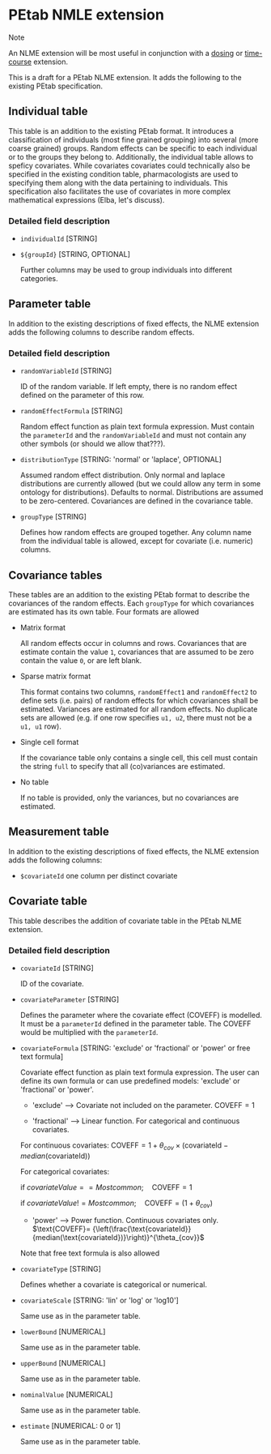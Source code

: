 # PEtab NMLE extension

> [!NOTE]  
> An NLME extension will be most useful in conjunction with a [dosing](https://github.com/PEtab-dev/PEtab/issues/564) or [time-course](https://github.com/dilpath/petab_timecourse) extension.

This is a draft for a PEtab NLME extension. It adds the following to the existing PEtab specification.

## Individual table

This table is an addition to the existing PEtab format. It introduces a classification of individuals (most fine grained grouping) into several (more coarse grained) groups. Random effects can be specific to each individual or to the groups they belong to. Additionally, the individual table allows to speficy covariates. While covariates covariates could technically also be specified in the existing condition table, pharmacologists are used to specifying them along with the data pertaining to individuals. This specification also facilitates the use of covariates in more complex mathematical expressions (Elba, let's discuss).

### Detailed field description

- `individualId` [STRING]
- `${groupId}` [STRING, OPTIONAL]

   Further columns may be used to group individuals into different categories.


## Parameter table

In addition to the existing descriptions of fixed effects, the NLME extension adds the following columns to describe random effects.

### Detailed field description

- `randomVariableId` [STRING]

   ID of the random variable. If left empty, there is no random effect defined on the parameter of this row.

- `randomEffectFormula` [STRING]

   Random effect function as plain text formula expression. Must contain the `parameterId` and the `randomVariableId` and must not contain any other symbols (or should we allow that???).

-  `distributionType` [STRING: 'normal' or 'laplace', OPTIONAL]

   Assumed random effect distribution. Only normal and laplace distributions are currently allowed (but we could allow any term in some ontology for distributions). Defaults to normal. Distributions are assumed to be zero-centered. Covariances are defined in the covariance table.

- `groupType` [STRING]

   Defines how random effects are grouped together. Any column name from the individual table is allowed, except for covariate (i.e. numeric) columns.

## Covariance tables

These tables are an addition to the existing PEtab format to describe the covariances of the random effects. Each `groupType` for which covariances are estimated has its own table. Four formats are allowed

- Matrix format

  All random effects occur in columns and rows. Covariances that are estimate contain the value `1`, covariances that are assumed to be zero contain the value `0`, or are left blank.

- Sparse matrix format

  This format contains two columns, `randomEffect1` and `randomEffect2` to define sets (i.e. pairs) of random effects for which covariances shall be estimated. Variances are estimated for all random effects. No duplicate sets are allowed (e.g. if one row specifies `u1, u2`, there must not be a `u1, u1` row).

- Single cell format

  If the covariance table only contains a single cell, this cell must contain the string `full` to specify that all (co)variances are estimated.

- No table

  If no table is provided, only the variances, but no covariances are estimated.
  
## Measurement table

In addition to the existing descriptions of fixed effects, the NLME extension adds the following columns:

- `$covariateId` one column per distinct covariate
  
## Covariate table

This table describes the addition of covariate table in the PEtab NLME extension.

### Detailed field description

- `covariateId` [STRING]

   ID of the covariate.

- `covariateParameter` [STRING]

   Defines the parameter where the covariate effect (COVEFF) is modelled. It must be a `parameterId` defined in the parameter table. The COVEFF would be multiplied with the `parameterId`.

-  `covariateFormula` [STRING: 'exclude' or 'fractional' or 'power' or free text formula]

   Covariate effect function as plain text formula expression. The user can define its own formula or can use predefined models: 'exclude' or 'fractional' or 'power'.
   - 'exclude' --> Covariate not included on the parameter.
   $\text{COVEFF}=1$

   - 'fractional' --> Linear function. For categorical and continuous covariates.
   
   For continuous covariates:
   $\text{COVEFF}= 1 + \theta_{cov} \times \left(\text{covariateId} - median(\text{covariateId})\right)$
   
   For categorical covariates:
   
   $\text{if }  covariateValue  ==  Most common; \quad  \text{COVEFF} = 1$
   
   $\text{if }  covariateValue  !=  Most common; \quad \text{COVEFF} = ( 1 + \theta_{cov})$

   - 'power' --> Power function. Continuous covariates only.
   $\text{COVEFF}= {\left(\frac{\text{covariateId}}{median(\text{covariateId})}\right)}^{\theta_{cov}}$
   
   Note that free text formula is also allowed

- `covariateType` [STRING]

   Defines whether a covariate is categorical or numerical.

- `covariateScale` [STRING: 'lin' or 'log' or 'log10']

   Same use as in the parameter table.

- `lowerBound` [NUMERICAL]

   Same use as in the parameter table.
   
- `upperBound` [NUMERICAL]

   Same use as in the parameter table.
   
- `nominalValue` [NUMERICAL]

   Same use as in the parameter table.
   
- `estimate` [NUMERICAL: 0 or 1]

   Same use as in the parameter table.
